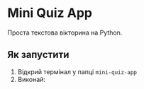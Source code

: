 # Mini Quiz App

Проста текстова вікторина на Python.

## Як запустити

1. Відкрий термінал у папці `mini-quiz-app`
2. Виконай:

